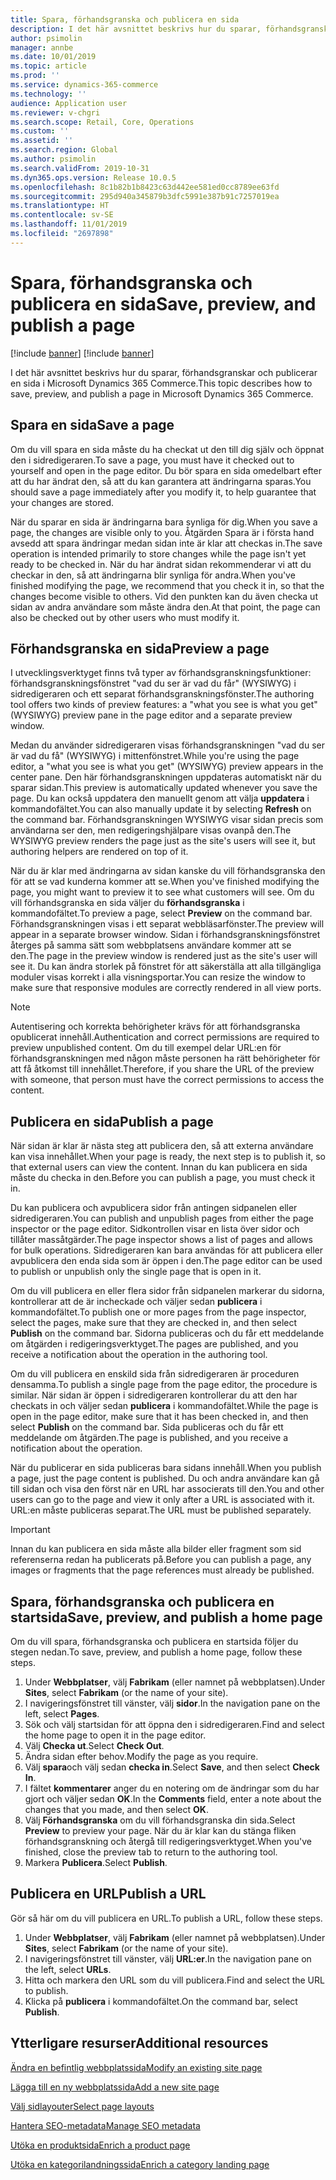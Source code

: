 ```yaml
---
title: Spara, förhandsgranska och publicera en sida
description: I det här avsnittet beskrivs hur du sparar, förhandsgranskar och publicerar en sida i Microsoft Dynamics 365 Commerce.
author: psimolin
manager: annbe
ms.date: 10/01/2019
ms.topic: article
ms.prod: ''
ms.service: dynamics-365-commerce
ms.technology: ''
audience: Application user
ms.reviewer: v-chgri
ms.search.scope: Retail, Core, Operations
ms.custom: ''
ms.assetid: ''
ms.search.region: Global
ms.author: psimolin
ms.search.validFrom: 2019-10-31
ms.dyn365.ops.version: Release 10.0.5
ms.openlocfilehash: 8c1b82b1b8423c63d442ee581ed0cc8789ee63fd
ms.sourcegitcommit: 295d940a345879b3dfc5991e387b91c7257019ea
ms.translationtype: HT
ms.contentlocale: sv-SE
ms.lasthandoff: 11/01/2019
ms.locfileid: "2697898"
---
```

# <a name="save-preview-and-publish-a-page"></a><span data-ttu-id="11cdf-103">Spara, förhandsgranska och publicera en sida</span><span class="sxs-lookup"><span data-stu-id="11cdf-103">Save, preview, and publish a page</span></span>

[!include [banner](includes/preview-banner.md)]
[!include [banner](includes/banner.md)]

<span data-ttu-id="11cdf-104">I det här avsnittet beskrivs hur du sparar, förhandsgranskar och publicerar en sida i Microsoft Dynamics 365 Commerce.</span><span class="sxs-lookup"><span data-stu-id="11cdf-104">This topic describes how to save, preview, and publish a page in Microsoft Dynamics 365 Commerce.</span></span>

## <a name="save-a-page"></a><span data-ttu-id="11cdf-105">Spara en sida</span><span class="sxs-lookup"><span data-stu-id="11cdf-105">Save a page</span></span>

<span data-ttu-id="11cdf-106">Om du vill spara en sida måste du ha checkat ut den till dig själv och öppnat den i sidredigeraren.</span><span class="sxs-lookup"><span data-stu-id="11cdf-106">To save a page, you must have it checked out to yourself and open in the page editor.</span></span> <span data-ttu-id="11cdf-107">Du bör spara en sida omedelbart efter att du har ändrat den, så att du kan garantera att ändringarna sparas.</span><span class="sxs-lookup"><span data-stu-id="11cdf-107">You should save a page immediately after you modify it, to help guarantee that your changes are stored.</span></span>

<span data-ttu-id="11cdf-108">När du sparar en sida är ändringarna bara synliga för dig.</span><span class="sxs-lookup"><span data-stu-id="11cdf-108">When you save a page, the changes are visible only to you.</span></span> <span data-ttu-id="11cdf-109">Åtgärden Spara är i första hand avsedd att spara ändringar medan sidan inte är klar att checkas in.</span><span class="sxs-lookup"><span data-stu-id="11cdf-109">The save operation is intended primarily to store changes while the page isn't yet ready to be checked in.</span></span> <span data-ttu-id="11cdf-110">När du har ändrat sidan rekommenderar vi att du checkar in den, så att ändringarna blir synliga för andra.</span><span class="sxs-lookup"><span data-stu-id="11cdf-110">When you've finished modifying the page, we recommend that you check it in, so that the changes become visible to others.</span></span> <span data-ttu-id="11cdf-111">Vid den punkten kan du även checka ut sidan av andra användare som måste ändra den.</span><span class="sxs-lookup"><span data-stu-id="11cdf-111">At that point, the page can also be checked out by other users who must modify it.</span></span>

## <a name="preview-a-page"></a><span data-ttu-id="11cdf-112">Förhandsgranska en sida</span><span class="sxs-lookup"><span data-stu-id="11cdf-112">Preview a page</span></span>

<span data-ttu-id="11cdf-113">I utvecklingsverktyget finns två typer av förhandsgranskningsfunktioner: förhandsgranskningsfönstret "vad du ser är vad du får" (WYSIWYG) i sidredigeraren och ett separat förhandsgranskningsfönster.</span><span class="sxs-lookup"><span data-stu-id="11cdf-113">The authoring tool offers two kinds of preview features: a "what you see is what you get" (WYSIWYG) preview pane in the page editor and a separate preview window.</span></span>

<span data-ttu-id="11cdf-114">Medan du använder sidredigeraren visas förhandsgranskningen "vad du ser är vad du få" (WYSIWYG) i mittenfönstret.</span><span class="sxs-lookup"><span data-stu-id="11cdf-114">While you're using the page editor, a "what you see is what you get" (WYSIWYG) preview appears in the center pane.</span></span> <span data-ttu-id="11cdf-115">Den här förhandsgranskningen uppdateras automatiskt när du sparar sidan.</span><span class="sxs-lookup"><span data-stu-id="11cdf-115">This preview is automatically updated whenever you save the page.</span></span> <span data-ttu-id="11cdf-116">Du kan också uppdatera den manuellt genom att välja **uppdatera** i kommandofältet.</span><span class="sxs-lookup"><span data-stu-id="11cdf-116">You can also manually update it by selecting **Refresh** on the command bar.</span></span> <span data-ttu-id="11cdf-117">Förhandsgranskningen WYSIWYG visar sidan precis som användarna ser den, men redigeringshjälpare visas ovanpå den.</span><span class="sxs-lookup"><span data-stu-id="11cdf-117">The WYSIWYG preview renders the page just as the site's users will see it, but authoring helpers are rendered on top of it.</span></span>

<span data-ttu-id="11cdf-118">När du är klar med ändringarna av sidan kanske du vill förhandsgranska den för att se vad kunderna kommer att se.</span><span class="sxs-lookup"><span data-stu-id="11cdf-118">When you've finished modifying the page, you might want to preview it to see what customers will see.</span></span> <span data-ttu-id="11cdf-119">Om du vill förhandsgranska en sida väljer du **förhandsgranska** i kommandofältet.</span><span class="sxs-lookup"><span data-stu-id="11cdf-119">To preview a page, select **Preview** on the command bar.</span></span> <span data-ttu-id="11cdf-120">Förhandsgranskningen visas i ett separat webbläsarfönster.</span><span class="sxs-lookup"><span data-stu-id="11cdf-120">The preview will appear in a separate browser window.</span></span> <span data-ttu-id="11cdf-121">Sidan i förhandsgranskningsfönstret återges på samma sätt som webbplatsens användare kommer att se den.</span><span class="sxs-lookup"><span data-stu-id="11cdf-121">The page in the preview window is rendered just as the site's user will see it.</span></span> <span data-ttu-id="11cdf-122">Du kan ändra storlek på fönstret för att säkerställa att alla tillgängliga moduler visas korrekt i alla visningsportar.</span><span class="sxs-lookup"><span data-stu-id="11cdf-122">You can resize the window to make sure that responsive modules are correctly rendered in all view ports.</span></span>

> [!NOTE]
> <span data-ttu-id="11cdf-123">Autentisering och korrekta behörigheter krävs för att förhandsgranska opublicerat innehåll.</span><span class="sxs-lookup"><span data-stu-id="11cdf-123">Authentication and correct permissions are required to preview unpublished content.</span></span> <span data-ttu-id="11cdf-124">Om du till exempel delar URL:en för förhandsgranskningen med någon måste personen ha rätt behörigheter för att få åtkomst till innehållet.</span><span class="sxs-lookup"><span data-stu-id="11cdf-124">Therefore, if you share the URL of the preview with someone, that person must have the correct permissions to access the content.</span></span>

## <a name="publish-a-page"></a><span data-ttu-id="11cdf-125">Publicera en sida</span><span class="sxs-lookup"><span data-stu-id="11cdf-125">Publish a page</span></span>

<span data-ttu-id="11cdf-126">När sidan är klar är nästa steg att publicera den, så att externa användare kan visa innehållet.</span><span class="sxs-lookup"><span data-stu-id="11cdf-126">When your page is ready, the next step is to publish it, so that external users can view the content.</span></span> <span data-ttu-id="11cdf-127">Innan du kan publicera en sida måste du checka in den.</span><span class="sxs-lookup"><span data-stu-id="11cdf-127">Before you can publish a page, you must check it in.</span></span>

<span data-ttu-id="11cdf-128">Du kan publicera och avpublicera sidor från antingen sidpanelen eller sidredigeraren.</span><span class="sxs-lookup"><span data-stu-id="11cdf-128">You can publish and unpublish pages from either the page inspector or the page editor.</span></span> <span data-ttu-id="11cdf-129">Sidkontrollen visar en lista över sidor och tillåter massåtgärder.</span><span class="sxs-lookup"><span data-stu-id="11cdf-129">The page inspector shows a list of pages and allows for bulk operations.</span></span> <span data-ttu-id="11cdf-130">Sidredigeraren kan bara användas för att publicera eller avpublicera den enda sida som är öppen i den.</span><span class="sxs-lookup"><span data-stu-id="11cdf-130">The page editor can be used to publish or unpublish only the single page that is open in it.</span></span>

<span data-ttu-id="11cdf-131">Om du vill publicera en eller flera sidor från sidpanelen markerar du sidorna, kontrollerar att de är incheckade och väljer sedan **publicera** i kommandofältet.</span><span class="sxs-lookup"><span data-stu-id="11cdf-131">To publish one or more pages from the page inspector, select the pages, make sure that they are checked in, and then select **Publish** on the command bar.</span></span> <span data-ttu-id="11cdf-132">Sidorna publiceras och du får ett meddelande om åtgärden i redigeringsverktyget.</span><span class="sxs-lookup"><span data-stu-id="11cdf-132">The pages are published, and you receive a notification about the operation in the authoring tool.</span></span>

<span data-ttu-id="11cdf-133">Om du vill publicera en enskild sida från sidredigeraren är proceduren densamma.</span><span class="sxs-lookup"><span data-stu-id="11cdf-133">To publish a single page from the page editor, the procedure is similar.</span></span> <span data-ttu-id="11cdf-134">När sidan är öppen i sidredigeraren kontrollerar du att den har checkats in och väljer sedan **publicera** i kommandofältet.</span><span class="sxs-lookup"><span data-stu-id="11cdf-134">While the page is open in the page editor, make sure that it has been checked in, and then select **Publish** on the command bar.</span></span> <span data-ttu-id="11cdf-135">Sida publiceras och du får ett meddelande om åtgärden.</span><span class="sxs-lookup"><span data-stu-id="11cdf-135">The page is published, and you receive a notification about the operation.</span></span>

<span data-ttu-id="11cdf-136">När du publicerar en sida publiceras bara sidans innehåll.</span><span class="sxs-lookup"><span data-stu-id="11cdf-136">When you publish a page, just the page content is published.</span></span> <span data-ttu-id="11cdf-137">Du och andra användare kan gå till sidan och visa den först när en URL har associerats till den.</span><span class="sxs-lookup"><span data-stu-id="11cdf-137">You and other users can go to the page and view it only after a URL is associated with it.</span></span> <span data-ttu-id="11cdf-138">URL:en måste publiceras separat.</span><span class="sxs-lookup"><span data-stu-id="11cdf-138">The URL must be published separately.</span></span>

> [!IMPORTANT]
> <span data-ttu-id="11cdf-139">Innan du kan publicera en sida måste alla bilder eller fragment som sid referenserna redan ha publicerats på.</span><span class="sxs-lookup"><span data-stu-id="11cdf-139">Before you can publish a page, any images or fragments that the page references must already be published.</span></span>

## <a name="save-preview-and-publish-a-home-page"></a><span data-ttu-id="11cdf-140">Spara, förhandsgranska och publicera en startsida</span><span class="sxs-lookup"><span data-stu-id="11cdf-140">Save, preview, and publish a home page</span></span>

<span data-ttu-id="11cdf-141">Om du vill spara, förhandsgranska och publicera en startsida följer du stegen nedan.</span><span class="sxs-lookup"><span data-stu-id="11cdf-141">To save, preview, and publish a home page, follow these steps.</span></span>

1. <span data-ttu-id="11cdf-142">Under **Webbplatser**, välj **Fabrikam** (eller namnet på webbplatsen).</span><span class="sxs-lookup"><span data-stu-id="11cdf-142">Under **Sites**, select **Fabrikam** (or the name of your site).</span></span>
1. <span data-ttu-id="11cdf-143">I navigeringsfönstret till vänster, välj **sidor**.</span><span class="sxs-lookup"><span data-stu-id="11cdf-143">In the navigation pane on the left, select **Pages**.</span></span>
1. <span data-ttu-id="11cdf-144">Sök och välj startsidan för att öppna den i sidredigeraren.</span><span class="sxs-lookup"><span data-stu-id="11cdf-144">Find and select the home page to open it in the page editor.</span></span>
1. <span data-ttu-id="11cdf-145">Välj **Checka ut**.</span><span class="sxs-lookup"><span data-stu-id="11cdf-145">Select **Check Out**.</span></span>
1. <span data-ttu-id="11cdf-146">Ändra sidan efter behov.</span><span class="sxs-lookup"><span data-stu-id="11cdf-146">Modify the page as you require.</span></span>
1. <span data-ttu-id="11cdf-147">Välj **spara**och välj sedan **checka in**.</span><span class="sxs-lookup"><span data-stu-id="11cdf-147">Select **Save**, and then select **Check In**.</span></span>
1. <span data-ttu-id="11cdf-148">I fältet **kommentarer** anger du en notering om de ändringar som du har gjort och väljer sedan **OK**.</span><span class="sxs-lookup"><span data-stu-id="11cdf-148">In the **Comments** field, enter a note about the changes that you made, and then select **OK**.</span></span>
1. <span data-ttu-id="11cdf-149">Välj **Förhandsgranska** om du vill förhandsgranska din sida.</span><span class="sxs-lookup"><span data-stu-id="11cdf-149">Select **Preview** to preview your page.</span></span> <span data-ttu-id="11cdf-150">När du är klar kan du stänga fliken förhandsgranskning och återgå till redigeringsverktyget.</span><span class="sxs-lookup"><span data-stu-id="11cdf-150">When you've finished, close the preview tab to return to the authoring tool.</span></span>
1. <span data-ttu-id="11cdf-151">Markera **Publicera**.</span><span class="sxs-lookup"><span data-stu-id="11cdf-151">Select **Publish**.</span></span>

## <a name="publish-a-url"></a><span data-ttu-id="11cdf-152">Publicera en URL</span><span class="sxs-lookup"><span data-stu-id="11cdf-152">Publish a URL</span></span>

<span data-ttu-id="11cdf-153">Gör så här om du vill publicera en URL.</span><span class="sxs-lookup"><span data-stu-id="11cdf-153">To publish a URL, follow these steps.</span></span>

1. <span data-ttu-id="11cdf-154">Under **Webbplatser**, välj **Fabrikam** (eller namnet på webbplatsen).</span><span class="sxs-lookup"><span data-stu-id="11cdf-154">Under **Sites**, select **Fabrikam** (or the name of your site).</span></span>
1. <span data-ttu-id="11cdf-155">I navigeringsfönstret till vänster, välj **URL:er**.</span><span class="sxs-lookup"><span data-stu-id="11cdf-155">In the navigation pane on the left, select **URLs**.</span></span>
1. <span data-ttu-id="11cdf-156">Hitta och markera den URL som du vill publicera.</span><span class="sxs-lookup"><span data-stu-id="11cdf-156">Find and select the URL to publish.</span></span>
1. <span data-ttu-id="11cdf-157">Klicka på **publicera** i kommandofältet.</span><span class="sxs-lookup"><span data-stu-id="11cdf-157">On the command bar, select **Publish**.</span></span>

## <a name="additional-resources"></a><span data-ttu-id="11cdf-158">Ytterligare resurser</span><span class="sxs-lookup"><span data-stu-id="11cdf-158">Additional resources</span></span>

[<span data-ttu-id="11cdf-159">Ändra en befintlig webbplatssida</span><span class="sxs-lookup"><span data-stu-id="11cdf-159">Modify an existing site page</span></span>](modify-existing-page.md)

[<span data-ttu-id="11cdf-160">Lägga till en ny webbplatssida</span><span class="sxs-lookup"><span data-stu-id="11cdf-160">Add a new site page</span></span>](add-new-page.md)

[<span data-ttu-id="11cdf-161">Välj sidlayouter</span><span class="sxs-lookup"><span data-stu-id="11cdf-161">Select page layouts</span></span>](select-page-layouts.md)

[<span data-ttu-id="11cdf-162">Hantera SEO-metadata</span><span class="sxs-lookup"><span data-stu-id="11cdf-162">Manage SEO metadata</span></span>](manage-seo-metadata.md)

[<span data-ttu-id="11cdf-163">Utöka en produktsida</span><span class="sxs-lookup"><span data-stu-id="11cdf-163">Enrich a product page</span></span>](enrich-product-page.md)

[<span data-ttu-id="11cdf-164">Utöka en kategorilandningssida</span><span class="sxs-lookup"><span data-stu-id="11cdf-164">Enrich a category landing page</span></span>](enrich-category-page.md)


